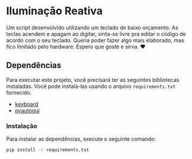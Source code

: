 # Iluminação Reativa

Um script desenvolvido utilizando um teclado de baixo orçamento. As teclas acendem e apagam ao digitar, sinta-se livre pra editar o código de acordo com o seu teclado.  Queria poder fazer algo mais elaborado, mas fico limitado pelo hardware. Espero que goste e sirva. ❤️

## Dependências

Para executar este projeto, você precisará ter as seguintes bibliotecas instaladas. Você pode instalá-las usando o arquivo `requirements.txt` fornecido.

- [keyboard](https://pypi.org/project/keyboard/)
- [pyautogui](https://pyautogui.readthedocs.io/en/latest/#)

### Instalação

Para instalar as dependências, execute o seguinte comando:

```bash
pip install -r requirements.txt